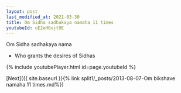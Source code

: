 ```yaml
---
layout: post
last_modified_at: 2021-03-30
title: Om Sidha sadhakaya namaha 11 times
youtubeId: uE2eH0ujt9E
---
```

 
 
Om Sidha sadhakaya nama 
 
 -  Who grants the desires of Sidhas 
 
  
 
  
 
 
 
 
 
 


{% include youtubePlayer.html id=page.youtubeId %}
 
[Next]({{ site.baseurl }}{% link  split1/_posts/2013-08-07-Om bikshave namaha 11 times.md%})
 
